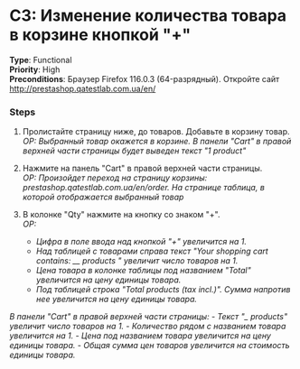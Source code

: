 # C3: Изменение количества товара в корзине кнопкой "+"

**Type**: Functional  
**Priority**: High  
**Preconditions**: Браузер Firefox 116.0.3 (64-разрядный). Откройте сайт http://prestashop.qatestlab.com.ua/en/

### Steps

1. Пролистайте страницу ниже, до товаров. Добавьте в корзину товар.  
*ОР: Выбранный товар окажется в корзине. В панели "Cart" в правой верхней части страницы будет выведен текст "1 product"*

2. Нажмите на панель "Cart" в правой верхней части страницы.  
*ОР: Произойдет переход на страницу корзины: prestashop.qatestlab.com.ua/en/order. На странице таблица, в которой отображается выбранный товар*

3. В колонке "Qty" нажмите на кнопку со знаком "+".  
*ОР:*
    - *Цифра в поле ввода над кнопкой "+" увеличится на 1.* 
    - *Над таблицей с товарами справа текст "Your shopping cart contains: __ products " увеличит число товаров на 1.* 
    - *Цена товара в колонке таблицы под названием "Total" увеличится на цену единицы товара.* 
    - *Под таблицей строка "Total products (tax incl.)". Сумма напротив нее увеличится на цену единицы товара.*

*В панели "Cart" в правой верхней части страницы:*
    - *Текст "_ products" увеличит число товаров на 1.*
    - *Количество рядом с названием товара увеличится на 1.*
    - *Цена под названием товара увеличится на цену единицы товара.*
    - *Общая сумма цен товаров увеличится на стоимость единицы товара.* 
